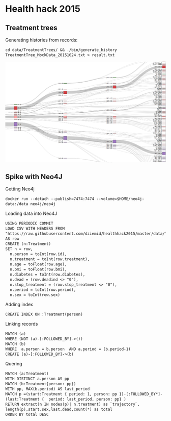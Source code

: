 # Health hack 2015


## Treatment trees

Generating histories from records:

```
cd data/TreatmentTrees/ && ./bin/generate_history TreatmentTree_MockData_20151024.txt > result.txt
```

![R visualization](tree.png "visualization")

## Spike with Neo4J

Getting Neo4j

```
docker run --detach --publish=7474:7474 --volume=$HOME/neo4j-data:/data neo4j/neo4j
```

Loading data into Neo4J

```
USING PERIODIC COMMIT
LOAD CSV WITH HEADERS FROM "https://raw.githubusercontent.com/dziemid/healthhack2015/master/data/TreatmentTrees/TreatmentTree_MockData_20151024.txt" AS row
CREATE (n:Treatment)
SET n = row,
  n.person = toInt(row.id),
  n.treatment = toInt(row.treatment),
  n.age = toFloat(row.age),
  n.bmi = toFloat(row.bmi),
  n.diabetes = toInt(row.diabetes),
  n.dead = (row.deadind <> "0"),
  n.stop_treatment = (row.stop_treatment <> "0"),
  n.period = toInt(row.period),
  n.sex = toInt(row.sex)
```

Adding index

```
CREATE INDEX ON :Treatment(person)
```

Linking records

```
MATCH (a)
WHERE (NOT (a)-[:FOLLOWED_BY]->())
MATCH (b)
WHERE  a.person = b.person  AND a.period = (b.period-1)
CREATE (a)-[:FOLLOWED_BY]->(b)
```

Quering

```
MATCH (a:Treatment)
WITH DISTINCT a.person AS pp
MATCH (b:Treatment{person: pp}) 
WITH pp, MAX(b.period) AS last_period
MATCH p =(start:Treatment { period: 1, person: pp })-[:FOLLOWED_BY*]-(last:Treatment {  period: last_period, person: pp} )
RETURN extract(n IN nodes(p)| n.treatment) as `trajectory`, length(p),start.sex,last.dead,count(*) as total
ORDER BY total DESC 
```
